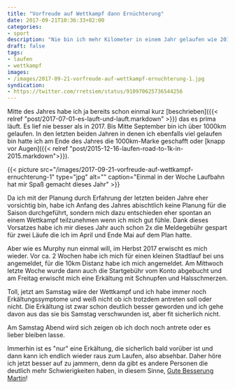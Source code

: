 ```yaml
---
title: "Vorfreude auf Wettkampf dann Ernüchterung"
date: 2017-09-21T10:36:33+02:00
categories:
- sport
description: "Nie bin ich mehr Kilometer in einem Jahr gelaufen wie 2017. Einen kleinen Wettkampf habe ich mir zum Abschluss vorgenommen, denn werde ich aber nun leider absagen müssen."
draft: false
tags:
- laufen
- wettkampf
images:
- /images/2017-09-21-vorfreude-auf-wettkampf-ernuchterung-1.jpg
syndication:
- https://twitter.com/rretsiem/status/910970625736544256
---
```


Mitte des Jahres habe ich ja bereits schon einmal kurz [beschrieben]({{< relref "post/2017-07-01-es-lauft-und-lauft.markdown" >}}) das es prima läuft. Es lief nie besser als in 2017. Bis Mitte September bin ich über 1000km gelaufen. In den letzten beiden Jahren in denen ich ebenfalls viel gelaufen bin hatte ich am Ende des Jahres die 1000km-Marke geschafft oder [knapp vor Augen]({{< relref "post/2015-12-16-laufen-road-to-1k-in-2015.markdown">}}).

{{< picture src="/images/2017-09-21-vorfreude-auf-wettkampf-ernuchterung-1" type="jpg" alt="" caption="Einmal in der Woche Laufbahn hat mir Spaß gemacht dieses Jahr" >}}

Da ich mit der Planung durch Erfahrung der letzten beiden Jahre eher vorsichtig bin, habe ich Anfang des Jahres abischtlich keine Planung für die Saison durchgeführt, sondern mich dazu entschieden eher spontan an einem Wettkampf teilzunehmen wenn ich mich gut fühle. Dank dieses Vorsatzes habe ich mir dieses Jahr auch schon 2x die Meldegebühr gespart für zwei Läufe die ich im April und Ende Mai auf dem Plan hatte.

Aber wie es Murphy nun einmal will, im Herbst 2017 erwischt es mich wieder. Vor ca. 2 Wochen habe ich mich für einen kleinen Stadtlauf bei uns angemeldet, für die 10km Distanz habe ich mich angemeldet. Am Mittwoch letzte Woche wurde dann auch die Startgebühr vom Konto abgebucht und am Freitag erwischt mich eine Erkältung mit Schnupfen und Halsschmerzen.

Toll, jetzt am Samstag wäre der Wettkampf und ich habe immer noch Erkältungssymptome und weiß nicht ob ich trotzdem antreten soll oder nicht. Die Erkältung ist zwar schon deutlich besser geworden und ich gehe davon aus das sie bis Samstag verschwunden ist, aber fit sicherlich nicht.

Am Samstag Abend wird sich zeigen ob ich doch noch antrete oder es lieber bleiben lasse.

Immerhin ist es "nur" eine Erkältung, die sicherlich bald vorüber ist und dann kann ich endlich wieder raus zum Laufen, also absehbar. Daher höre ich jetzt besser auf zu jammern, denn da gibt es andere Personen die deutlich mehr Schwierigkeiten haben, in diesem Sinne, [Gute Besserung Martin](https://runomatic.de/laufsaison-mit-hindernissen/)!